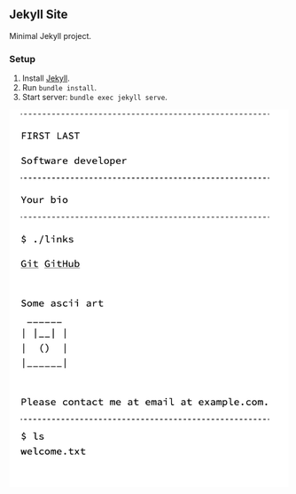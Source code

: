 ## Jekyll Site

Minimal Jekyll project.

### Setup

1. Install [Jekyll](https://jekyllrb.com/docs/installation/).
2. Run `bundle install`.
3. Start server: `bundle exec jekyll serve`.

![Site Preview](page.png)
